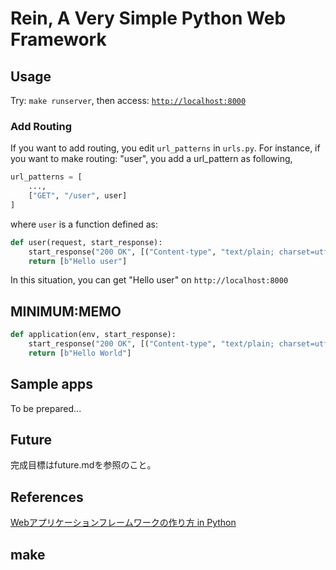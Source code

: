 # Rein, A Very Simple Python Web Framework

## Usage
Try: `make runserver`, then access: [`http://localhost:8000`](http://localhost:8000)

### Add Routing
If you want to add routing, you edit `url_patterns` in `urls.py`. For instance, if you want to make routing: "user", you add a url_pattern as following,
```python
url_patterns = [
    ...,
    ["GET", "/user", user]
]
```
where `user` is a function defined as:
```python
def user(request, start_response):
    start_response("200 OK", [("Content-type", "text/plain; charset=utf-8")])
    return [b"Hello user"]
```
In this situation, you can get "Hello user" on `http://localhost:8000`

## MINIMUM:MEMO
```python
def application(env, start_response):
    start_response("200 OK", [("Content-type", "text/plain; charset=utf-8")])
    return [b"Hello World"]
```

## Sample apps
To be prepared...

## Future
完成目標はfuture.mdを参照のこと。

## References
[Webアプリケーションフレームワークの作り方 in Python](https://c-bata.link/webframework-in-python/)

## make